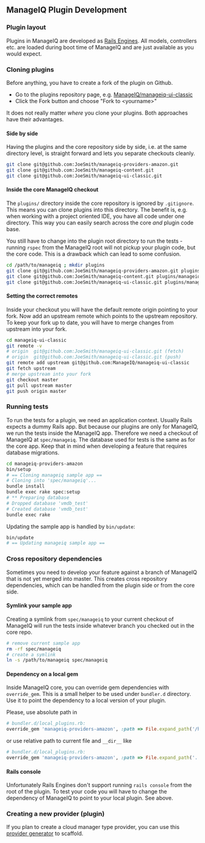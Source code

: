 ## ManageIQ Plugin Development

### Plugin layout

Plugins in ManageIQ are developed as [Rails Engines](http://guides.rubyonrails.org/engines.html). All models, 
controllers etc. are loaded during boot time of ManageIQ and are just available as you would expect.

### Cloning plugins

Before anything, you have to create a fork of the plugin on Github. 

* Go to the plugins repository page, e.g. [ManageIQ/manageiq-ui-classic](https://github.com/ManageIQ/manageiq-ui-classic)
* Click the Fork button and choose "Fork to \<yourname\>"

It does not really matter _where_ you clone your plugins. Both approaches have their advantages.

#### Side by side

Having the plugins and the core repository side by side, i.e. at the same directory level, is straight forward and
lets you separate checkouts cleanly.

```bash
git clone git@github.com:JoeSmith/manageiq-providers-amazon.git
git clone git@github.com:JoeSmith/manageiq-content.git
git clone git@github.com:JoeSmith/manageiq-ui-classic.git
```

#### Inside the core ManageIQ checkout

The `plugins/` directory inside the core repository is ignored by `.gitignore`. This means you can clone plugins
into this directory. The benefit is, e.g. when working with a project oriented IDE, you have all code under one
directory. This way you can easily search across the core _and_ plugin code base. 

You still have to change into the plugin root directory to run the tests - running `rspec` from the ManageIQ root will
not pickup your plugin code, but the core code. This is a drawback which can lead to some confusion.

```bash
cd /path/to/manageiq ; mkdir plugins
git clone git@github.com:JoeSmith/manageiq-providers-amazon.git plugins/manageiq-providers-amazon
git clone git@github.com:JoeSmith/manageiq-content.git plugins/manageiq-content
git clone git@github.com:JoeSmith/manageiq-ui-classic.git plugins/manageiq-ui-classic
```

#### Setting the correct remotes

Inside your checkout you will have the default remote origin pointing to your fork. Now add an upstream remote which
points to the upstream repository. To keep your fork up to date, you will have to merge changes from upstream
into your fork.

```bash
cd manageiq-ui-classic
git remote -v
# origin  git@github.com:JoeSmith/manageiq-ui-classic.git (fetch)
# origin  git@github.com:JoeSmith/manageiq-ui-classic.git (push)
git remote add upstream git@github.com:ManageIQ/manageiq-ui-classic
git fetch upstream
# merge upstream into your fork
git checkout master
git pull upstream master
git push origin master
```

### Running tests

To run the tests for a plugin, we need an application context. Usually Rails expects a dummy Rails app. But because
our plugins are only for ManageIQ, we run the tests inside the ManageIQ app. Therefore we need a checkout of ManageIQ
at `spec/manageiq`. The database used for tests is the same as for the core app. Keep that in mind when developing a
feature that requires database migrations.

```bash
cd manageiq-providers-amazon
bin/setup
# == Cloning manageiq sample app ==
# Cloning into 'spec/manageiq'...
bundle install
bundle exec rake spec:setup
# ** Preparing database
# Dropped database 'vmdb_test'
# Created database 'vmdb_test'
bundle exec rake
```

Updating the sample app is handled by `bin/update`:

```bash
bin/update
# == Updating manageiq sample app ==
```

### Cross repository dependencies

Sometimes you need to develop your feature against a branch of ManageIQ that is not yet merged into master. This creates
cross repository dependencies, which can be handled from the plugin side or from the core side.

#### Symlink your sample app

Creating a symlink from `spec/manageiq` to your current checkout of ManageIQ will run the tests inside whatever branch
you checked out in the core repo.

```bash
# remove current sample app
rm -rf spec/manageiq 
# create a symlink
ln -s /path/to/manageiq spec/manageiq
```

#### Dependency on a local gem

Inside ManageIQ core, you can override gem dependencies with `override_gem`. This is a small helper to be used under
`bundler.d` directory. Use it to point the dependency to a local version of your plugin. 

Please, use absolute path in
```ruby
# bundler.d/local_plugins.rb:
override_gem 'manageiq-providers-amazon', :path => File.expand_path('/home/developer/repos/manageiq-providers-amazon')
```

or use relative path to current file and `__dir__` like
```ruby
# bundler.d/local_plugins.rb:
override_gem 'manageiq-providers-amazon', :path => File.expand_path('../../manageiq-providers-amazon', __dir__)
```

#### Rails console

Unfortunately Rails Engines don't support running `rails console` from the root of the plugin. To test your code you
will have to change the dependency of ManageIQ to point to your local plugin. See above.

### Creating a new provider (plugin)

If you plan to create a cloud manager type provider, you can use this [provider generator](/plugins/generator.md) to scaffold.
